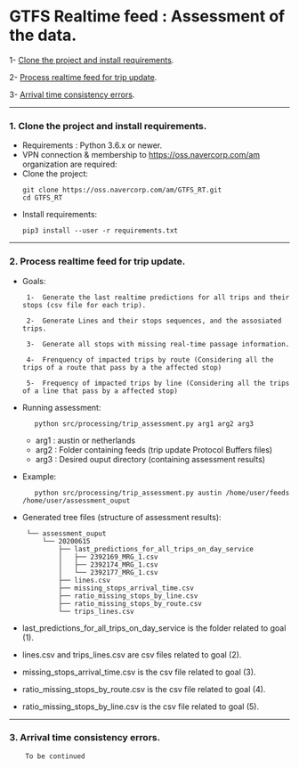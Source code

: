 # GTFS Realtime feed : Assessment of the data.
  
   1- [Clone the project and install requirements](#1-clone-the-project-and-install-requirements).
   
   2- [Process realtime feed for trip update](#2-process-realtime-feed-for-trip-update).
   
   3- [Arrival time consistency errors](#2-arrival-time-consistency-errors).
              
---

### 1. Clone the project and install requirements.

  - Requirements : Python 3.6.x or newer. 
  - VPN connection & membership to https://oss.navercorp.com/am organization are required:
  - Clone the project: 
      ```
      git clone https://oss.navercorp.com/am/GTFS_RT.git
      cd GTFS_RT 
      ```
  - Install requirements:
      ```
      pip3 install --user -r requirements.txt
      ```
---

### 2. Process realtime feed for trip update.
   
   - Goals:
   
          1-  Generate the last realtime predictions for all trips and their stops (csv file for each trip).
        
          2-  Generate Lines and their stops sequences, and the assosiated trips.
        
          3-  Generate all stops with missing real-time passage information.
        
          4-  Frenquency of impacted trips by route (Considering all the trips of a route that pass by a the affected stop)
        
          5-  Frequency of impacted trips by line (Considering all the trips of a line that pass by a affected stop)
    
   - Running assessment:
        
        ```
           python src/processing/trip_assessment.py arg1 arg2 arg3
        ```
        - arg1 : austin or netherlands
        - arg2 : Folder containing feeds (trip update Protocol Buffers files)
        - arg3 : Desired ouput directory (containing assessment results)
   
   - Example:    
        
        ```
           python src/processing/trip_assessment.py austin /home/user/feeds /home/user/assessment_ouput
        ```
   - Generated tree files (structure of assessment results):
   
          └── assessment_ouput  
              └── 20200615
                  ├── last_predictions_for_all_trips_on_day_service
                  │   ├── 2392169_MRG_1.csv
                  │   ├── 2392174_MRG_1.csv
                  │   └── 2392177_MRG_1.csv
                  ├── lines.csv
                  ├── missing_stops_arrival_time.csv
                  ├── ratio_missing_stops_by_line.csv
                  ├── ratio_missing_stops_by_route.csv
                  └── trips_lines.csv


  - last_predictions_for_all_trips_on_day_service is the folder related to goal (1).
  - lines.csv and trips_lines.csv are csv files related to goal (2).
  - missing_stops_arrival_time.csv is the csv file related to goal (3).
  - ratio_missing_stops_by_route.csv is the csv file related to goal (4).
  - ratio_missing_stops_by_line.csv is the csv file related to goal (5).
  
---

### 3. Arrival time consistency errors.
        
        To be continued
        
